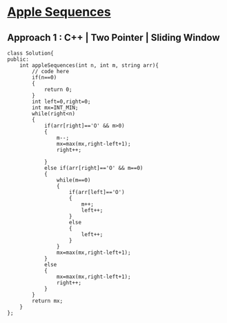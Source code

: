 # <a href="https://practice.geeksforgeeks.org/problems/38f100615d0b2efa755e7b07f905e0f8cd2fe5df/1">Apple Sequences</a>

## Approach 1 : C++ | Two Pointer | Sliding Window
```
class Solution{   
public:
    int appleSequences(int n, int m, string arr){
        // code here 
        if(n==0)
        {
            return 0;
        }
        int left=0,right=0;
        int mx=INT_MIN;
        while(right<n)
        {
            if(arr[right]=='O' && m>0)
            {
                m--;
                mx=max(mx,right-left+1);
                right++;
                
            }
            else if(arr[right]=='O' && m==0)
            {
                while(m==0)
                {
                    if(arr[left]=='O')
                    {
                        m++;
                        left++;
                    }
                    else
                    {
                        left++;
                    }
                }
                mx=max(mx,right-left+1);
            }
            else
            {
                mx=max(mx,right-left+1);
                right++;
            }
        }
        return mx;
    }
};
```
